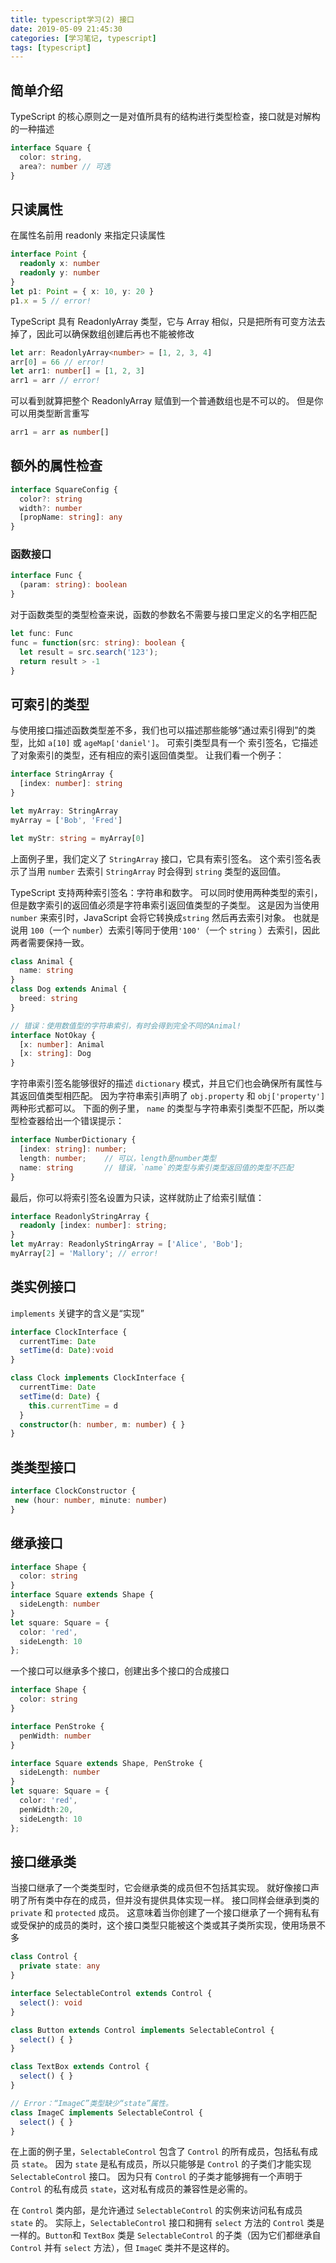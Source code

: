 ```yaml
---
title: typescript学习(2) 接口
date: 2019-05-09 21:45:30
categories: [学习笔记, typescript]
tags: [typescript]
---
```


## 简单介绍

TypeScript 的核心原则之一是对值所具有的结构进行类型检查，接口就是对解构的一种描述

```typescript
interface Square {
  color: string,
  area?: number // 可选
}
```

## 只读属性

在属性名前用 readonly 来指定只读属性

```typescript
interface Point {
  readonly x: number
  readonly y: number
}
let p1: Point = { x: 10, y: 20 }
p1.x = 5 // error!
```

<!-- more -->

TypeScript 具有 ReadonlyArray<T> 类型，它与 Array<T> 相似，只是把所有可变方法去掉了，因此可以确保数组创建后再也不能被修改

```typescript
let arr: ReadonlyArray<number> = [1, 2, 3, 4]
arr[0] = 66 // error!
let arr1: number[] = [1, 2, 3]
arr1 = arr // error!
```

可以看到就算把整个 ReadonlyArray 赋值到一个普通数组也是不可以的。 但是你可以用类型断言重写

```typescript
arr1 = arr as number[]
```

## 额外的属性检查

```typescript
interface SquareConfig {
  color?: string
  width?: number
  [propName: string]: any
}
```

### 函数接口

```typescript
interface Func {
  (param: string): boolean
}
```

对于函数类型的类型检查来说，函数的参数名不需要与接口里定义的名字相匹配

```typescript
let func: Func
func = function(src: string): boolean {
  let result = src.search('123');
  return result > -1
}
```

## 可索引的类型

与使用接口描述函数类型差不多，我们也可以描述那些能够“通过索引得到”的类型，比如 `a[10]` 或 `ageMap['daniel']`。 可索引类型具有一个 索引签名，它描述了对象索引的类型，还有相应的索引返回值类型。 让我们看一个例子：

```typescript
interface StringArray {
  [index: number]: string
}

let myArray: StringArray
myArray = ['Bob', 'Fred']

let myStr: string = myArray[0]
```

上面例子里，我们定义了 `StringArray` 接口，它具有索引签名。 这个索引签名表示了当用 `number` 去索引 `StringArray` 时会得到 `string` 类型的返回值。

TypeScript 支持两种索引签名：字符串和数字。 可以同时使用两种类型的索引，但是数字索引的返回值必须是字符串索引返回值类型的子类型。 这是因为当使用 `number` 来索引时，JavaScript 会将它转换成`string` 然后再去索引对象。 也就是说用 `100`（一个 `number`）去索引等同于使用`'100'`（一个 `string` ）去索引，因此两者需要保持一致。

```typescript
class Animal {
  name: string
}
class Dog extends Animal {
  breed: string
}

// 错误：使用数值型的字符串索引，有时会得到完全不同的Animal!
interface NotOkay {
  [x: number]: Animal
  [x: string]: Dog
}
```

字符串索引签名能够很好的描述 `dictionary` 模式，并且它们也会确保所有属性与其返回值类型相匹配。 因为字符串索引声明了 `obj.property` 和 `obj['property']` 两种形式都可以。 下面的例子里， `name` 的类型与字符串索引类型不匹配，所以类型检查器给出一个错误提示：

```typescript
interface NumberDictionary {
  [index: string]: number;
  length: number;    // 可以，length是number类型
  name: string       // 错误，`name`的类型与索引类型返回值的类型不匹配
}
```

最后，你可以将索引签名设置为只读，这样就防止了给索引赋值：

```typescript
interface ReadonlyStringArray {
  readonly [index: number]: string;
}
let myArray: ReadonlyStringArray = ['Alice', 'Bob'];
myArray[2] = 'Mallory'; // error!
```

## 类实例接口

`implements` 关键字的含义是“实现”

```typescript
interface ClockInterface {
  currentTime: Date
  setTime(d: Date):void
}

class Clock implements ClockInterface {
  currentTime: Date
  setTime(d: Date) {
    this.currentTime = d
  }
  constructor(h: number, m: number) { }
}
```

## 类类型接口

```typescript
interface ClockConstructor {
 new (hour: number, minute: number)
}
```

## 继承接口

```typescript
interface Shape {
  color: string
}
interface Square extends Shape {
  sideLength: number
}
let square: Square = {
  color: 'red',
  sideLength: 10
};
```

一个接口可以继承多个接口，创建出多个接口的合成接口

```typescript
interface Shape {
  color: string
}

interface PenStroke {
  penWidth: number
}

interface Square extends Shape, PenStroke {
  sideLength: number
}
let square: Square = {
  color: 'red',
  penWidth:20,
  sideLength: 10
};
```

## 接口继承类

当接口继承了一个类类型时，它会继承类的成员但不包括其实现。 就好像接口声明了所有类中存在的成员，但并没有提供具体实现一样。 接口同样会继承到类的 `private` 和 `protected` 成员。 这意味着当你创建了一个接口继承了一个拥有私有或受保护的成员的类时，这个接口类型只能被这个类或其子类所实现，使用场景不多

```typescript
class Control {
  private state: any
}

interface SelectableControl extends Control {
  select(): void
}

class Button extends Control implements SelectableControl {
  select() { }
}

class TextBox extends Control {
  select() { }
}

// Error：“ImageC”类型缺少“state”属性。
class ImageC implements SelectableControl {
  select() { }
}
```

在上面的例子里，`SelectableControl` 包含了 `Control` 的所有成员，包括私有成员 `state`。 因为 `state` 是私有成员，所以只能够是 `Control` 的子类们才能实现 `SelectableControl` 接口。 因为只有 `Control` 的子类才能够拥有一个声明于`Control` 的私有成员 `state`，这对私有成员的兼容性是必需的。

在 `Control` 类内部，是允许通过 `SelectableControl` 的实例来访问私有成员 `state` 的。 实际上，`SelectableControl` 接口和拥有 `select` 方法的 `Control` 类是一样的。`Button`和 `TextBox` 类是 `SelectableControl` 的子类（因为它们都继承自`Control` 并有 `select` 方法），但 `ImageC` 类并不是这样的。
